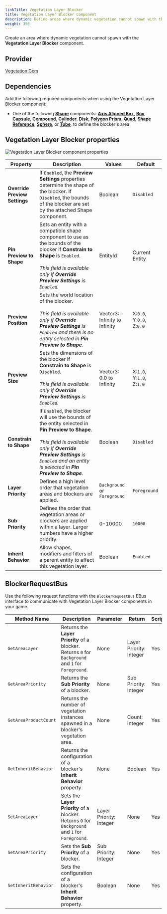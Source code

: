 ```yaml
---
linkTitle: Vegetation Layer Blocker
title: Vegetation Layer Blocker Component
description: Define areas where dynamic vegetation cannot spawn with the Vegetation Layer Blocker component in Open 3D Engine (O3DE).
weight: 350
---
```


Create an area where dynamic vegetation cannot spawn with the **Vegetation Layer Blocker** component.

## Provider

[Vegetation Gem](/docs/user-guide/gems/reference/environment/vegetation/)

## Dependencies

Add the following required components when using the Vegetation Layer Blocker component:
- One of the following [**Shape**](./../shape/) components: [**Axis Aligned Box**](./../shape/axis-aligned-box-shape), [**Box**](./../shape/box-shape), [**Capsule**](./../shape/capsule-shape), [**Compound**](./../shape/compound-shape), [**Cylinder**](./../shape/cylinder-shape), [**Disk**](./../shape/disk-shape), [**Polygon Prism**](./../shape/polygon-prism-shape), [**Quad**](./../shape/quad-shape), [**Shape Reference**](./../shape/shape-reference), [**Sphere**](./../shape/sphere-shape), or [**Tube**](./../shape/tube-shape),  to define the blocker's area.

## Vegetation Layer Blocker properties

![Vegetation Layer Blocker component properties](/images/user-guide/components/reference/vegetation/vegetation-layer-blocker-mesh-component.png)

| Property | Description | Values | Default |
|-|-|-|-|
| **Override Preview Settings** | If `Enabled`, the **Preview Settings** properties determine the shape of the blocker.  If `Disabled`, the bounds of the blocker are set by the attached Shape component.  | Boolean | `Disabled` |
| **Pin Preview to Shape** | Sets an entity with a compatible shape component to use as the bounds of the blocker if **Constrain to Shape** is `Enabled`.<br> <br>*This field is available only if **Override Preview Settings** is `Enabled`.* | EntityId | Current Entity |
| **Preview Position** | Sets the world location of the blocker.<br> <br>*This field is available only if **Override Preview Settings** is `Enabled` and there is no entity selected in **Pin Preview to Shape**.* | Vector3: -Infinity to Infinity | X:`0.0`, Y:`0.0`, Z:`0.0` |
| **Preview Size** | Sets the dimensions of the blocker if **Constrain to Shape** is `Disabled`.<br> <br>*This field is available only if **Override Preview Settings** is `Enabled`.* | Vector3: 0.0 to Infinity | X:`1.0`, Y:`1.0`, Z:`1.0` |
| **Constrain to Shape** | If `Enabled`, the blocker will use the bounds of the entity selected in **Pin Preview to Shape**.<br> <br>*This field is available only if **Override Preview Settings** is `Enabled` and an entity is selected in **Pin Preview to Shape**.* | Boolean | `Disabled` |
| **Layer Priority** | Defines a high level order that vegetation areas and blockers are applied. | `Background` or `Foreground` | `Foreground` |
| **Sub Priority** | Defines the order that vegetation areas or blockers are applied within a layer. Larger numbers have a higher priority. | 0-10000 | `10000` |
| **Inherit Behavior** | Allow shapes, modifiers and filters of a parent entity to affect this vegetation layer. | Boolean | `Enabled` |

## BlockerRequestBus

Use the following request functions with the `BlockerRequestBus` EBus interface to communicate with Vegetation Layer Blocker components in your game.

| Method Name | Description | Parameter | Return | Scriptable |
|-|-|-|-|-|
| `GetAreaLayer` | Returns the **Layer Priority** of a blocker. Returns `0` for `Background` and `1` for `Foreground`. | None | Layer Priority: Integer | Yes |
| `GetAreaPriority` | Returns the **Sub Priority** of a blocker. | None | Sub Priority: Integer | Yes |
| `GetAreaProductCount` | Returns the number of vegetation instances spawned in a blocker's vegetation area. | None  | Count: Integer | Yes |
| `GetInheritBehavior` | Returns the configuration of a blocker's **Inherit Behavior** property. | None | Boolean | Yes |
| `SetAreaLayer` | Sets the **Layer Priority** of a blocker. Returns `0` for `Background` and `1` for `Foreground`. | Layer Priority: Integer | None | Yes |
| `SetAreaPriority` | Sets the **Sub Priority** of a blocker. | Sub Priority: Integer | None | Yes |
| `SetInheritBehavior` | Sets the configuration of a blocker's **Inherit Behavior** property. | Boolean | None | Yes |
